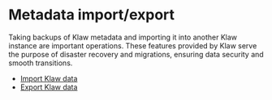 # Metadata import/export

Taking backups of Klaw metadata and importing it into another Klaw
instance are important operations. These features provided by Klaw serve
the purpose of disaster recovery and migrations, ensuring data security
and smooth transitions.

- [Import Klaw data](importdata.md)
- [Export Klaw data](exportdata.md)
